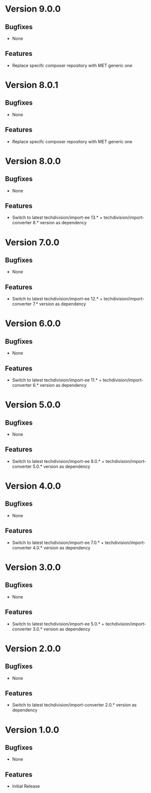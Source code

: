 # Version 9.0.0

## Bugfixes

* None

## Features

* Replace specifc composer repository with MET generic one

# Version 8.0.1

## Bugfixes

* None

## Features

* Replace specifc composer repository with MET generic one

# Version 8.0.0

## Bugfixes

* None

## Features

* Switch to latest techdivision/import-ee 13.* + techdivision/import-converter 8.* version as dependency

# Version 7.0.0

## Bugfixes

* None

## Features

* Switch to latest techdivision/import-ee 12.* + techdivision/import-converter 7.* version as dependency

# Version 6.0.0

## Bugfixes

* None

## Features

* Switch to latest techdivision/import-ee 11.* + techdivision/import-converter 6.* version as dependency

# Version 5.0.0

## Bugfixes

* None

## Features

* Switch to latest techdivision/import-ee 8.0.* + techdivision/import-converter 5.0.* version as dependency

# Version 4.0.0

## Bugfixes

* None

## Features

* Switch to latest techdivision/import-ee 7.0.* + techdivision/import-converter 4.0.* version as dependency

# Version 3.0.0

## Bugfixes

* None

## Features

* Switch to latest techdivision/import-ee 5.0.* + techdivision/import-converter 3.0.* version as dependency

# Version 2.0.0

## Bugfixes

* None

## Features

* Switch to latest techdivision/import-converter 2.0.* version as dependency

# Version 1.0.0

## Bugfixes

* None

## Features

* Initial Release

